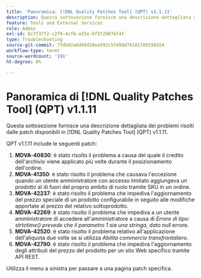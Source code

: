 ```yaml
---
title: 'Panoramica: [!DNL Quality Patches Tool] (QPT) v1.1.11'
description: Questa sottosezione fornisce una descrizione dettagliata dei problemi risolti dalle patch disponibili in  [!DNL Quality Patches Tool] (QPT) v1.1.11.
feature: Tools and External Services
role: Admin
exl-id: 8c7f37f2-c2f9-4cf6-a25e-8f5f29076f4f
type: Troubleshooting
source-git-commit: 7fdb02a6d89d50ea593c5fd99d78101f89198424
workflow-type: tm+mt
source-wordcount: '191'
ht-degree: 0%

---
```


# Panoramica di [!DNL Quality Patches Tool] (QPT) v1.1.11

Questa sottosezione fornisce una descrizione dettagliata dei problemi risolti dalle patch disponibili in [!DNL Quality Patches Tool] (QPT) v1.1.11.

QPT v1.1.11 include le seguenti patch:

1. **MDVA-40830**: è stato risolto il problema a causa del quale il credito dell&#39;archivio viene applicato più volte durante il posizionamento dell&#39;ordine.
1. **MDVA-41350**: è stato risolto il problema che causava l&#39;eccezione quando un utente amministratore con accesso limitato aggiungeva un prodotto al di fuori del proprio ambito di ruolo tramite SKU in un ordine.
1. **MDVA-42237**: è stato risolto il problema che impediva l&#39;aggiornamento del prezzo speciale di un prodotto configurabile in seguito alle modifiche apportate al prezzo del relativo sottoprodotto.
1. **MDVA-42269**: è stato risolto il problema che impediva a un utente amministratore di accedere all&#39;amministratore a causa di *Errore di tipo: strtotime() prevede che il parametro 1 sia una stringa, dato null* errore.
1. **MDVA-42520**: è stato risolto il problema relativo all&#39;applicazione dell&#39;aliquota due volte se si utilizza *Abilita commercio transfrontaliero*.
1. **MDVA-42790**: è stato risolto il problema che impediva l&#39;aggiornamento degli attributi del prezzo del prodotto per un sito Web specifico tramite API REST.

Utilizza il menu a sinistra per passare a una pagina patch specifica.

